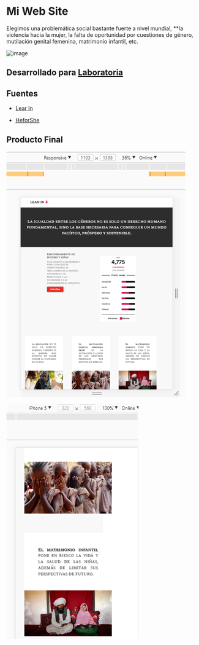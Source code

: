 # Mi Web Site

Elegimos una problemática social bastante fuerte a nivel mundial, **la violencia hacia la mujer, la falta de oportunidad por cuestiones de género, mutilación genital femenina, matrimonio infantil, etc.

![image](https://user-images.githubusercontent.com/32310691/36332880-0fcde9fe-1342-11e8-9f08-39ed948d7dd8.png)

## Desarrollado para [Laboratoria](http://www.laboratoria.la/)

## Fuentes
* [Lear In](http://leanin.org/about/es 'Lear In')

* [HeforShe](http://www.heforshe.org/es 'HeforShe')

## Producto Final

![](assets/img/responsive.png)

![](assets/img/movil.png)
